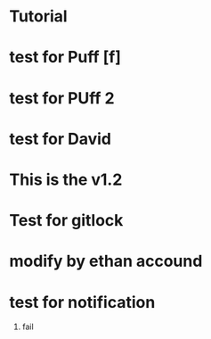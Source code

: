 # Tutorial

# test for Puff [f]
# test for PUff 2 
# test for David


# This is the v1.2

# Test for gitlock 

# modify by ethan accound
# test for notification 
  1. fail
